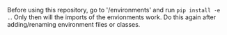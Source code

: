 Before using this repository, go to '/environments' and run `pip install -e .`. Only then will the imports of the envionments work. Do this again after adding/renaming environment files or classes.